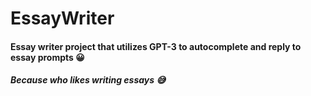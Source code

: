 # EssayWriter

#### Essay writer project that utilizes GPT-3 to autocomplete and reply to essay prompts 😀

##### Because who likes writing essays 😅
